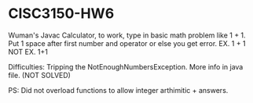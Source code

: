 # CISC3150-HW6

Wuman's Javac Calculator, to work, type in basic math problem like 1 + 1. Put 1 space after first number and operator or else you get error. 
EX. 1 + 1
NOT EX. 1+1

Difficulties: Tripping the NotEnoughNumbersException. More info in java file. (NOT SOLVED)

PS: Did not overload functions to allow integer arthimitic + answers.
